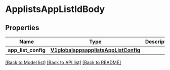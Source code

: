 # ApplistsAppListIdBody

## Properties
Name | Type | Description | Notes
------------ | ------------- | ------------- | -------------
**app_list_config** | [**V1globalappsapplistsAppListConfig**](V1globalappsapplistsAppListConfig.md) |  | [optional] 

[[Back to Model list]](../README.md#documentation-for-models) [[Back to API list]](../README.md#documentation-for-api-endpoints) [[Back to README]](../README.md)

